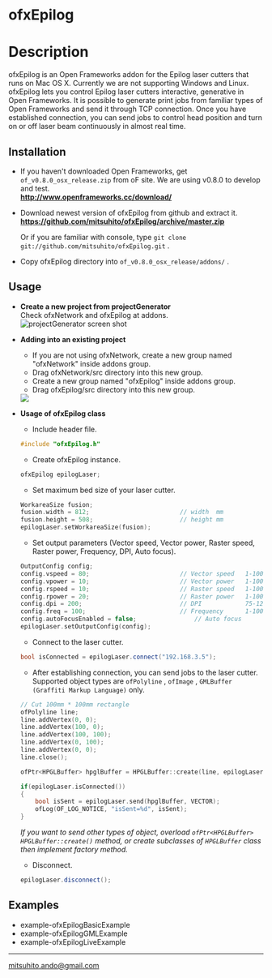 ofxEpilog
=========

# Description
ofxEpilog is an Open Frameworks addon for the Epilog laser cutters that runs on Mac OS X. Currently we are not supporting Windows and Linux.
ofxEpilog lets you control Epilog laser cutters interactive, generative in Open Frameworks. It is possible to generate print jobs from familiar types of Open Frameworks and send it through TCP connection. Once you have established connection, you can send jobs to control head position and turn on or off laser beam continuously in almost real time.


Installation
---
* If you haven't downloaded Open Frameworks, get `of_v0.8.0_osx_release.zip` from oF site.
  We are using v0.8.0 to develop and test.  
  **<http://www.openframeworks.cc/download/>**

* Download newest version of ofxEpilog from github and extract it.  
  **<https://github.com/mitsuhito/ofxEpilog/archive/master.zip>**
  
  Or if you are familiar with console, type `git clone git://github.com/mitsuhito/ofxEpilog.git` .  

* Copy ofxEpilog directory into `of_v0.8.0_osx_release/addons/` .
  

Usage
---
* __Create a new project from projectGenerator__  
    Check ofxNetwork and ofxEpilog at addons. 
    ![projectGenerator screen shot](https://raw.github.com/mitsuhito/ofxEpilog/master/ofxEpilogAddonUsage1.png)

* __Adding into an existing project__
    * If you are not using ofxNetwork, create a new group named "ofxNetwork" inside addons group.
    * Drag ofxNetwork/src directory into this new group.
    * Create a new group named "ofxEpilog" inside addons group.
    * Drag ofxEpilog/src directory into this new group.  
    <img src="https://raw.github.com/mitsuhito/ofxEpilog/master/ofxEpilogAddonUsage3.png"/>


* __Usage of ofxEpilog class__  

    * Include header file.
    ```cpp
    #include "ofxEpilog.h"
    ```  

    * Create ofxEpilog instance.
    ```cpp
    ofxEpilog epilogLaser;
    ```  

    * Set maximum bed size of your laser cutter. 
    ```cpp
    WorkareaSize fusion;
    fusion.width = 812;				    		// width  mm
    fusion.height = 508;			    		// height mm
    epilogLaser.setWorkareaSize(fusion);
    ```  

    * Set output parameters (Vector speed, Vector power, Raster speed, Raster power, Frequency, DPI, Auto focus).
    ```cpp
    OutputConfig config;
    config.vspeed = 80;				    		// Vector speed   1-100%
    config.vpower = 10;				    		// Vector power   1-100%
    config.rspeed = 10;				    		// Raster speed   1-100%
    config.rpower = 20;				    		// Raster power   1-100%
    config.dpi = 200;				        	// DPI            75-1200
    config.freq = 100;				        	// Frequency      1-100%
    config.autoFocusEnabled = false;				// Auto focus
    epilogLaser.setOutputConfig(config);
    ```  

    * Connect to the laser cutter.
    ```cpp
    bool isConnected = epilogLaser.connect("192.168.3.5");
    ```  

    * After establishing connection, you can send jobs to the laser cutter. Supported object types are `ofPolyline` , `ofImage` , `GMLBuffer (Graffiti Markup Language)` only.
    ```cpp
    // Cut 100mm * 100mm rectangle
    ofPolyline line;
    line.addVertex(0, 0);
    line.addVertex(100, 0);
    line.addVertex(100, 100);
    line.addVertex(0, 100);
    line.addVertex(0, 0);
    line.close();
    
    ofPtr<HPGLBuffer> hpglBuffer = HPGLBuffer::create(line, epilogLaser.getOutputConfig());
    
    if(epilogLaser.isConnected())
    {
    	bool isSent = epilogLaser.send(hpglBuffer, VECTOR);
    	ofLog(OF_LOG_NOTICE, "isSent=%d", isSent);
    }
    ```  

    _If you want to send other types of object, overload `ofPtr<HPGLBuffer> HPGLBuffer::create()` method, or create subclasses of `HPGLBuffer` class then implement factory method._  

    * Disconnect.    
    ```cpp
    epilogLaser.disconnect();
    ```  

Examples
---
* example-ofxEpilogBasicExample
* example-ofxEpilogGMLExample
* example-ofxEpilogLiveExample


---
mitsuhito.ando@gmail.com
